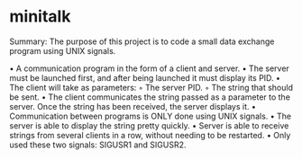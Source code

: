 # minitalk
Summary: The purpose of this project is to code a small data exchange program using
UNIX signals.

• A communication program in the form of a client and server.
• The server must be launched first, and after being launched it must display its PID.
• The client will take as parameters:
◦ The server PID.
◦ The string that should be sent.
• The client communicates the string passed as a parameter to the server. Once
the string has been received, the server displays it.
• Communication between programs is ONLY done using UNIX signals.
• The server is able to display the string pretty quickly.
• Server is able to receive strings from several clients in a row, without
needing to be restarted.
• Only used these two signals: SIGUSR1 and SIGUSR2.
